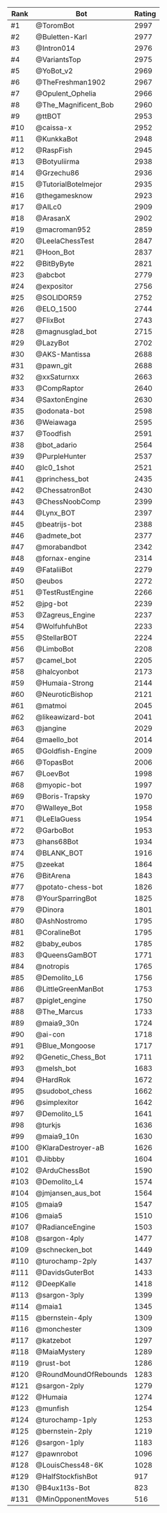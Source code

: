 Rank|Bot|Rating
---|---|---
#1|@ToromBot|2997
#2|@Buletten-Karl|2977
#3|@Intron014|2976
#4|@VariantsTop|2975
#5|@YoBot_v2|2969
#6|@TheFreshman1902|2967
#7|@Opulent_Ophelia|2966
#8|@The_Magnificent_Bob|2960
#9|@ttBOT|2953
#10|@caissa-x|2952
#11|@KunkkaBot|2948
#12|@RaspFish|2945
#13|@Botyuliirma|2938
#14|@Grzechu86|2936
#15|@TutorialBotelmejor|2935
#16|@thegamesknow|2923
#17|@AILc0|2909
#18|@ArasanX|2902
#19|@macroman952|2859
#20|@LeelaChessTest|2847
#21|@Hoon_Bot|2837
#22|@BitByByte|2821
#23|@abcbot|2779
#24|@expositor|2756
#25|@SOLIDOR59|2752
#26|@ELO_1500|2744
#27|@FlixBot|2743
#28|@magnusglad_bot|2715
#29|@LazyBot|2702
#30|@AKS-Mantissa|2688
#31|@pawn_git|2688
#32|@xxSaturnxx|2663
#33|@CompRaptor|2640
#34|@SaxtonEngine|2630
#35|@odonata-bot|2598
#36|@Weiawaga|2595
#37|@Toodfish|2591
#38|@bot_adario|2564
#39|@PurpleHunter|2537
#40|@lc0_1shot|2521
#41|@princhess_bot|2435
#42|@ChessatronBot|2430
#43|@ChessNoobComp|2399
#44|@Lynx_BOT|2397
#45|@beatrijs-bot|2388
#46|@admete_bot|2377
#47|@morabandbot|2342
#48|@fornax-engine|2314
#49|@FataliiBot|2279
#50|@eubos|2272
#51|@TestRustEngine|2266
#52|@jpg-bot|2239
#53|@Zagreus_Engine|2237
#54|@WolfuhfuhBot|2233
#55|@StellarBOT|2224
#56|@LimboBot|2208
#57|@camel_bot|2205
#58|@halcyonbot|2173
#59|@Humaia-Strong|2144
#60|@NeuroticBishop|2121
#61|@matmoi|2045
#62|@likeawizard-bot|2041
#63|@jangine|2029
#64|@maello_bot|2014
#65|@Goldfish-Engine|2009
#66|@TopasBot|2006
#67|@LoevBot|1998
#68|@myopic-bot|1997
#69|@Boris-Trapsky|1970
#70|@Walleye_Bot|1958
#71|@LeElaGuess|1954
#72|@GarboBot|1953
#73|@hans68Bot|1934
#74|@BLANK_BOT|1916
#75|@zeekat|1864
#76|@BitArena|1843
#77|@potato-chess-bot|1826
#78|@YourSparringBot|1825
#79|@Dinora|1801
#80|@AshNostromo|1795
#81|@CoralineBot|1795
#82|@baby_eubos|1785
#83|@QueensGamBOT|1771
#84|@notropis|1765
#85|@Demolito_L6|1756
#86|@LittleGreenManBot|1753
#87|@piglet_engine|1750
#88|@The_Marcus|1733
#89|@maia9_30n|1724
#90|@ai-con|1718
#91|@Blue_Mongoose|1717
#92|@Genetic_Chess_Bot|1711
#93|@melsh_bot|1683
#94|@HardRok|1672
#95|@sudobot_chess|1662
#96|@simplexitor|1642
#97|@Demolito_L5|1641
#98|@turkjs|1636
#99|@maia9_10n|1630
#100|@KlaraDestroyer-aB|1626
#101|@Jibbby|1604
#102|@ArduChessBot|1590
#103|@Demolito_L4|1574
#104|@jmjansen_aus_bot|1564
#105|@maia9|1547
#106|@maia5|1510
#107|@RadianceEngine|1503
#108|@sargon-4ply|1477
#109|@schnecken_bot|1449
#110|@turochamp-2ply|1437
#111|@DavidsGuterBot|1433
#112|@DeepKalle|1418
#113|@sargon-3ply|1399
#114|@maia1|1345
#115|@bernstein-4ply|1309
#116|@monchester|1309
#117|@katzebot|1297
#118|@MaiaMystery|1289
#119|@rust-bot|1286
#120|@RoundMoundOfRebounds|1283
#121|@sargon-2ply|1279
#122|@Humaia|1274
#123|@munfish|1254
#124|@turochamp-1ply|1253
#125|@bernstein-2ply|1219
#126|@sargon-1ply|1183
#127|@pawnrobot|1096
#128|@LouisChess48-6K|1028
#129|@HalfStockfishBot|917
#130|@B4ux1t3s-Bot|823
#131|@MinOpponentMoves|516
